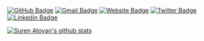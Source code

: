 [![GitHub Badge](https://img.shields.io/badge/-@tallninja-%23181717?style=flat&logo=github)](https://github.com/tallninja) [![Gmail Badge](https://img.shields.io/badge/-ernestwambua2@gmail.com-c14438?style=flat&logo=Gmail&logoColor=white&link=mailto:ernestwambua2@gmail.com)](mailto:ernestwambua2@gmail.com) [![Website Badge](https://img.shields.io/website?color=0ab9e6&style=flat&up_message=ernestwambua.com&url=http%3A%2F%2Fernestwambua.com%2F)](https://ernestwambua.com) [![Twitter Badge](https://img.shields.io/badge/-@ErnestWambua-1ca0f1?style=flat&labelColor=1ca0f1&logo=twitter&logoColor=white&link=https://twitter.com/ErnestWambua)](https://twitter.com/ErnestWambua) [![Linkedin Badge](https://img.shields.io/badge/-@ErnestWambua-blue?style=flat&logo=Linkedin&logoColor=white&link=https://www.linkedin.com/in/ernest-wambua-0b2358184/)](https://www.linkedin.com/in/ernest-wambua-0b2358184/)

[![Suren Atoyan's github stats](https://github-readme-stats.vercel.app/api?username=tallninja&show_icons=true&theme=tokyonight&include_all_commits=true&count_private=true&hide=issues,contribs)](https://github.com/anuraghazra/github-readme-stats)
